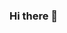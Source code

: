 ### Hi there 👋

<!--
**hackitbro6/hackitbro6** is a ✨ _special_ ✨ repository because its `README.md` (this file) appears on your GitHub profile.

Here are some ideas to get you started:

- 🔭 I’m currently working on ...nothing
- 🌱 I’m currently learning ...nothing
- 👯 I’m looking to collaborate on ...nothing
- 🤔 I’m looking for help with ...nothing
- 💬 Ask me about ...nothing
- 📫 How to reach me: ...u cant
- 😄 Pronouns: ...no not none
- ⚡ Fun fact: ...youre a stalker
-->
